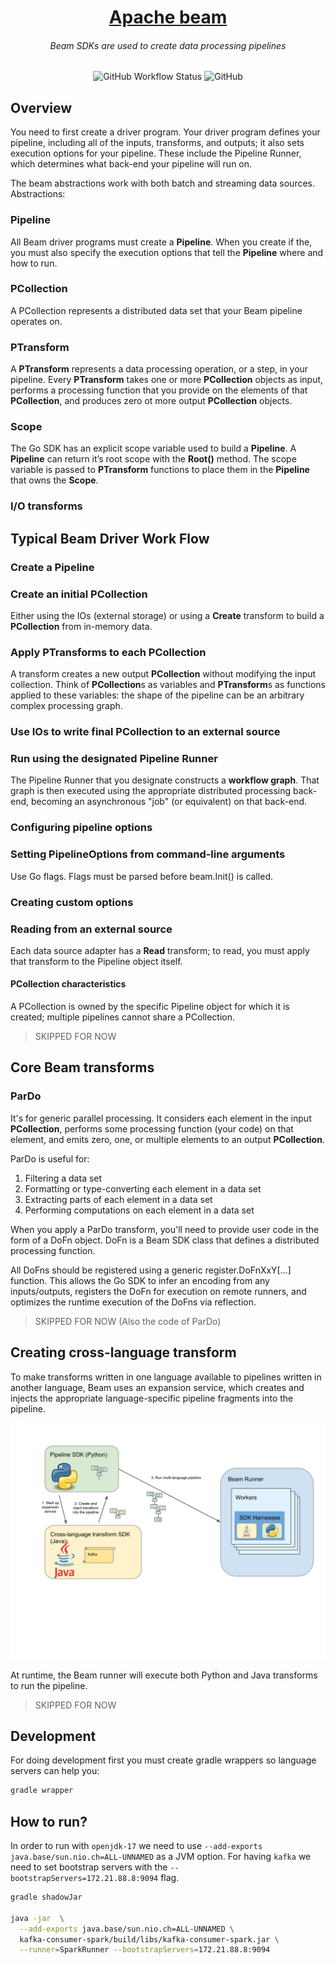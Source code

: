 
<h1 align="center">
  <a href="https://github.com/apache/beam/">Apache beam</a>
</h1>
<h6 align="center">Beam SDKs are used to create data processing pipelines</h6>

<p align="center">
  <img alt="GitHub Workflow Status" src="https://img.shields.io/github/workflow/status/1995parham-learning/beam/test?style=for-the-badge">
  <img alt="GitHub" src="https://img.shields.io/github/license/aut-cic/internet?logo=gnu&style=for-the-badge">
</p>

## Overview

You need to first create a driver program. Your driver program defines your pipeline,
including all of the inputs,
transforms, and outputs; it also sets execution options for your pipeline.
These include the Pipeline Runner, which
determines what back-end your pipeline will run on.

The beam abstractions work with both batch and streaming data sources. Abstractions:

### Pipeline

All Beam driver programs must create a **Pipeline**. When you create if the,
you must also specify the execution options
that tell the **Pipeline** where and how to run.

### PCollection

A PCollection represents a distributed data set that your
Beam pipeline operates on.

### PTransform

A **PTransform** represents a data processing operation, or a step, in your pipeline.
Every **PTransform** takes one or
more **PCollection** objects as input, performs a processing function that
you provide on the elements of that
**PCollection**, and produces zero ot more output **PCollection** objects.

### Scope

The Go SDK has an explicit scope variable used to build a **Pipeline**.
A **Pipeline** can return it’s root scope with
the **Root()** method. The scope variable is passed to **PTransform**
functions to place them in the **Pipeline** that
owns the **Scope**.

### I/O transforms

## Typical Beam Driver Work Flow

### Create a Pipeline

### Create an initial PCollection

Either using the IOs (external storage) or using a **Create**
transform to build a **PCollection** from in-memory data.

### Apply PTransforms to each PCollection

A transform creates a new output **PCollection** without modifying the input collection.
Think of **PCollection**s as
variables and **PTransform**s as functions applied to these variables:
the shape of the pipeline can be an arbitrary
complex processing graph.

### Use IOs to write final PCollection to an external source

### Run using the designated Pipeline Runner

The Pipeline Runner that you designate constructs a **workflow graph**.
That graph is then executed using the appropriate
distributed processing back-end,
becoming an asynchronous "job" (or equivalent) on that back-end.

### Configuring pipeline options

### Setting PipelineOptions from command-line arguments

Use Go flags. Flags must be parsed before beam.Init() is called.

### Creating custom options

### Reading from an external source

Each data source adapter has a **Read** transform;
to read, you must apply that transform to the Pipeline object itself.

#### PCollection characteristics

A PCollection is owned by the specific Pipeline object for
which it is created; multiple pipelines cannot share a
PCollection.

> SKIPPED FOR NOW

## Core Beam transforms

### ParDo

It's for generic parallel processing.
It considers each element in the input **PCollection**, performs some processing
function (your code) on that element,
and emits zero, one, or multiple elements to an output **PCollection**.

ParDo is useful for:

1. Filtering a data set
2. Formatting or type-converting each element in a data set
3. Extracting parts of each element in a data set
4. Performing computations on each element in a data set

When you apply a ParDo transform, you'll need to provide user
code in the form of a DoFn object. DoFn is a Beam SDK
class that defines a distributed processing function.

All DoFns should be registered using a generic register.DoFnXxY[...]
function. This allows
the Go SDK to infer an
encoding from any inputs/outputs,
registers the DoFn for execution on remote runners, and optimizes the runtime
execution of the DoFns via reflection.

> SKIPPED FOR NOW (Also the code of ParDo)

## Creating cross-language transform

To make transforms written in one language available to pipelines written
in another language,
Beam uses an expansion service, which creates and
injects the appropriate language-specific pipeline fragments into the pipeline.

![multi-language-pipelines-diagram](./multi-language-pipelines-diagram.svg)

At runtime, the Beam runner will execute both Python and
Java transforms to run the pipeline.

> SKIPPED FOR NOW

## Development

For doing development first you must create gradle wrappers so language servers can help you:

```bash
gradle wrapper
```

## How to run?

In order to run with `openjdk-17` we need to use `--add-exports java.base/sun.nio.ch=ALL-UNNAMED` as a JVM option.
For having `kafka` we need to set bootstrap servers with the `--bootstrapServers=172.21.88.8:9094` flag.

```bash
gradle shadowJar

java -jar  \
  --add-exports java.base/sun.nio.ch=ALL-UNNAMED \
  kafka-consumer-spark/build/libs/kafka-consumer-spark.jar \
  --runner=SparkRunner --bootstrapServers=172.21.88.8:9094
```
